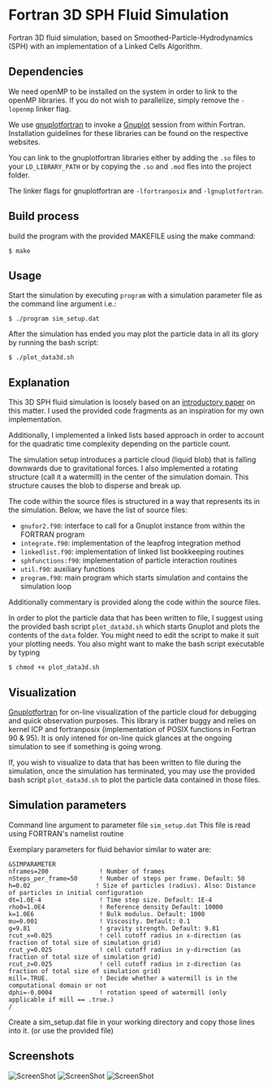 # Fortran 3D SPH Fluid Simulation

Fortran 3D fluid simulation, based on Smoothed-Particle-Hydrodynamics (SPH) with an  implementation of a Linked Cells Algorithm.


## Dependencies

We need openMP to be installed on the system in order to link to the openMP libraries.
If you do not wish to parallelize, simply remove the `-lopenmp` linker flag.

We use [gnuplotfortran](http://gnuplotfortran.sourceforge.net/) to invoke a [Gnuplot](http://www.gnuplot.info/) session from within Fortran.
Installation guidelines for these libraries can be found on the respective websites.

You can link to the gnuplotfortran libraries either by adding the `.so` files to your `LD_LIBRARY_PATH` or by copying the  `.so` and  `.mod` fles into the project folder.

The linker flags for gnuplotfortran are `-lfortranposix` and `-lgnuplotfortran`.

## Build process


build the program with the provided MAKEFILE using the make command:

```
$ make
```


## Usage

Start the simulation by executing `program` with a simulation parameter file as the command line argument
i.e.:
```
$ ./program sim_setup.dat
```

After the simulation has ended you may plot the particle data in all its glory by running the bash script:
```
$ ./plot_data3d.sh
```

## Explanation

This 3D SPH fluid simulation is loosely based on an [introductory paper](http://www.cs.cornell.edu/~bindel/class/cs5220-f11/code/sph.pdf) on this matter. I used the provided code fragments as an inspiration for my own implementation.

Additionally, I implemented a linked lists based approach in order to account for the quadratic time complexity depending on the particle count.

The simulation setup introduces a particle cloud (liquid blob) that is falling downwards due to gravitational forces. I also implemented a rotating structure (call it a watermill) in the center of the simulation domain. This structure causes the blob to disperse and break up.


The code within the source files is structured in a way that represents its in the simulation.
Below, we have the list of source files:

- `gnufor2.f90`: interface to call for a Gnuplot instance from within the FORTRAN program
- `integrate.f90`: implementation of the leapfrog integration method
- `linkedlist.f90`: implementation of linked list bookkeeping routines
- `sphfunctions:f90`: implementation of particle interaction routines
- `util.f90`: auxiliary functions
- `program.f90`: main program which starts simulation and contains the simulation loop

Additionally commentary is provided along the code within the source files.

In order to plot the particle data that has been written to file, I suggest using the provided bash script `plot_data3d.sh` which starts Gnuplot and plots the contents of the `data` folder. You might need to edit the script to make it suit your plotting needs. You also might want to make the bash script executable by typing

```
$ chmod +x plot_data3d.sh
```



## Visualization

[Gnuplotfortran](http://gnuplotfortran.sourceforge.net/) for on-line visualization of the particle cloud for debugging and quick observation purposes. This library is rather buggy and relies on kernel ICP and fortranposix (implementation of POSIX functions in Fortran 90 & 95). It is only intened for on-line quick glances at the ongoing simulation to see if something is going wrong.

If, you wish to visualize to data that has been written to file during the simulation, once the simulation has terminated, you may use the provided bash script `plot_data3d.sh` to plot the particle data contained in those files.


## Simulation parameters

Command line argument to parameter file `sim_setup.dat`
This file is read using FORTRAN's namelist routine

Exemplary parameters for fluid behavior similar to water are:
```
&SIMPARAMETER
nframes=200              ! Number of frames
nSteps_per_frame=50      ! Number of steps per frame. Default: 50
h=0.02                  ! Size of particles (radius). Also: Distance of particles in initial configuration
dt=1.0E-4                ! Time step size. Default: 1E-4
rho0=1.0E4               ! Reference density Default: 10000
k=1.0E6                  ! Bulk modulus. Default: 1000
mu=0.001                 ! Viscosity. Default: 0.1
g=9.81                   ! gravity strength. Default: 9.81
rcut_x=0.025             ! cell cutoff radius in x-direction (as fraction of total size of simulation grid)
rcut_y=0.025             ! cell cutoff radius in y-direction (as fraction of total size of simulation grid)
rcut_z=0.025             ! cell cutoff radius in z-direction (as fraction of total size of simulation grid)
mill=.TRUE.              ! Decide whether a watermill is in the computational domain or not
dphi=-0.0004             ! rotation speed of watermill (only applicable if mill == .true.)
/

```
Create a sim_setup.dat file in your working directory and copy those lines into it.
(or use the provided file)

## Screenshots

![ScreenShot](https://raw.github.com/jzuern/sph-fluidsim-fortran/master/data/images/1.jpg)
![ScreenShot](https://raw.github.com/jzuern/sph-fluidsim-fortran/master/data/images/2.jpg)
![ScreenShot](https://raw.github.com/jzuern/sph-fluidsim-fortran/master/data/images/3.jpg)
